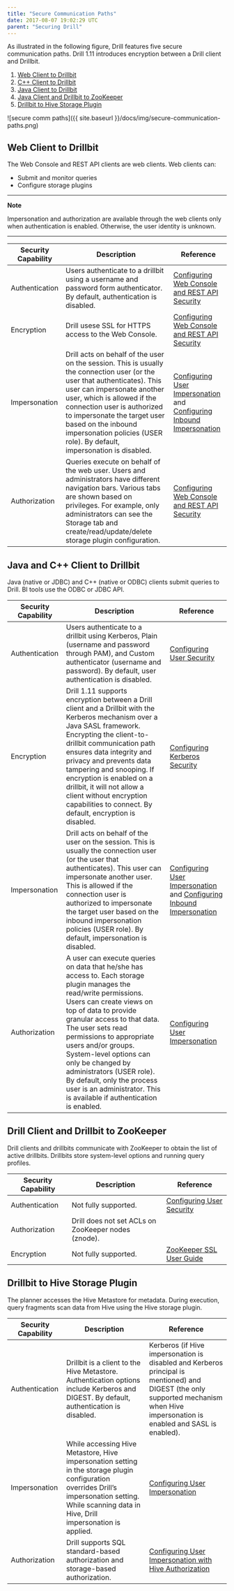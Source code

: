 ```yaml
---
title: "Secure Communication Paths"
date: 2017-08-07 19:02:29 UTC
parent: "Securing Drill"
---
```

As illustrated in the following figure, Drill features five secure communication paths. Drill 1.11 introduces encryption between a Drill client and Drillbit. 


1. [Web Client to Drillbit]({{site.baseurl}}/docs/server-communication-paths/#web-client-to-drillbit)
1. [C++ Client to Drillbit]({{site.baseurl}}/docs/server-communication-paths/#c++-client-to-drillbit)
1. [Java Client to Drillbit]({{site.baseurl}}/docs/server-communication-paths/#java-client-to-drillbit)
1. [Java Client and Drillbit to ZooKeeper]({{site.baseurl}}/docs/server-communication-paths/#java-client-and-drillbit-to-zookeeper)
1. [Drillbit to Hive Storage Plugin]({{site.baseurl}}/docs/server-communication-paths/#drillbit-to-hive-storage-plugin)

![secure comm paths]({{ site.baseurl }}/docs/img/secure-communication-paths.png)

## Web Client to Drillbit

The Web Console and REST API clients are web clients. Web clients can:

- Submit and monitor queries
- Configure storage plugins

---
**Note**

Impersonation and authorization are available through the web clients only when authentication is enabled. Otherwise, the user identity is unknown.

---

| Security Capability | Description                                                                                                                                                                                                                                                                                                                                                                                                                                                                     | Reference                                                                                                                                                                                                        |
|---------------------|---------------------------------------------------------------------------------------------------------------------------------------------------------------------------------------------------------------------------------------------------------------------------------------------------------------------------------------------------------------------------------------------------------------------------------------------------------------------------------|------------------------------------------------------------------------------------------------------------------------------------------------------------------------------------------------------------------|
| Authentication      | Users authenticate to a drillbit using a username and password form authenticator. By default, authentication is disabled.                                                                                                                                                                                                                                                                                                                                                      | [Configuring Web Console and REST API Security]({{site.baseurl}}/docs/configuring-web-console-and-rest-api-security)                                                                                             |
| Encryption          | Drill usese SSL for HTTPS access to the Web Console.                                                                                                                                                                                                                                                                                                                                                                                                                            | [Configuring Web Console and REST API Security]({{site.baseurl}}/docs/configuring-web-console-and-rest-api-security)                                                                                             |
| Impersonation       | Drill acts on behalf of the user on the session. This is usually the connection user (or the user that authenticates). This user can impersonate another user, which is allowed if the connection user is authorized to impersonate the target user based on the inbound impersonation policies (USER role).  By default, impersonation is disabled.                                                                                                                            | [Configuring User Impersonation]({{site.baseurl}}/docs/configuring-user-impersonation/#impersonation-and-views) and [Configuring Inbound Impersonation]({{site.baseurl}}/docs/configuring-inbound-impersonation) |
| Authorization       | Queries execute on behalf of the web user. Users and administrators have different navigation bars. Various tabs are shown based on privileges. For example, only administrators can see the Storage tab and create/read/update/delete storage plugin configuration.                                                                                                                                                                                                            | [Configuring Web Console and REST API Security]({{site.baseurl}}/docs/configuring-web-console-and-rest-api-security)                                                                                             |         

## Java and C++ Client to Drillbit

Java (native or JDBC) and C++ (native or ODBC) clients submit queries to Drill. BI tools use the ODBC or JDBC API.

| Security Capability | Description                                                                                                                                                                                                                                                                                                                                                                                                                                             | Reference                                                            |
|---------------------|---------------------------------------------------------------------------------------------------------------------------------------------------------------------------------------------------------------------------------------------------------------------------------------------------------------------------------------------------------------------------------------------------------------------------------------------------------|----------------------------------------------------------------------|
| Authentication      | Users authenticate to a drillbit using Kerberos, Plain (username and password through PAM), and Custom authenticator (username and password). By default, user authentication is disabled.                                                                                                                                                                                                                                                              | [Configuring User Security]({{site.baseurl}}/docs/configuring-user-security) | 
| Encryption          | Drill 1.11 supports encryption between a Drill client and a Drillbit with the Kerberos mechanism over a Java SASL framework. Encrypting the client-to-drillbit communication path ensures data integrity and privacy and prevents data tampering and snooping. If encryption is enabled on a drillbit, it will not allow a client without encryption capabilities to connect. By default, encryption is disabled.                                              | [Configuring Kerberos Security]({{site.baseurl}}/docs/configuring-kerberos-security)                                      |
| Impersonation       | Drill acts on behalf of the user on the session. This is usually the connection user (or the user that authenticates). This user can impersonate another user. This is allowed if the connection user is authorized to impersonate the target user based on the inbound impersonation policies (USER role).  By default, impersonation is disabled.                                                                                                     | [Configuring User Impersonation]({{site.baseurl}}/docs/configuring-user-impersonation) and [Configuring Inbound Impersonation]({{site.baseurl}}/docs/configuring-inbound-impersonation) |
| Authorization       | A user can execute queries on data that he/she has access to. Each storage plugin manages the read/write permissions. Users can create views on top of data to provide granular access to that data. The user sets read permissions to appropriate users and/or groups.  System-level options can only be changed by administrators (USER role). By default, only the process user is an administrator. This is available if authentication is enabled. | [Configuring User Impersonation]({{site.baseurl}}/docs/configuring-user-impersonation)               |

## Drill Client and Drillbit to ZooKeeper 

Drill clients and drillbits communicate with ZooKeeper to obtain the list of active drillbits. Drillbits store system-level options and running query profiles.

| Security Capability | Description                                         | Reference                       |
|---------------------|-----------------------------------------------------|---------------------------------|
| Authentication      | Not fully supported.                                | [Configuring User Security]({{site.baseurl}}/docs/configuring-user-security) |
| Authorization       | Drill does not set ACLs on ZooKeeper nodes (znode). |                                 |
| Encryption          | Not fully supported.                                | [ZooKeeper SSL User Guide](https://cwiki.apache.org/confluence/display/ZOOKEEPER/ZooKeeper+SSL+User+Guide "ZooKeeper SSL User Guide")        |

## Drillbit to Hive Storage Plugin

The planner accesses the Hive Metastore for metadata. During execution, query fragments scan data from Hive using the Hive storage plugin.

| Security Capability 	| Description 	| Reference 	|
|---------------------	|----------------------------------------------------------------------------------------------------------------------------------------------------------------------------------------------------------	|----------------------------------------------------------------------------------------------------------------------------------------------------------------------------------------	|
| Authentication 	| Drillbit is a client to the Hive Metastore. Authentication options   include Kerberos and DIGEST. By default, authentication is disabled. 	| Kerberos (if Hive impersonation is disabled and Kerberos principal is   mentioned) and DIGEST (the only supported mechanism when Hive impersonation   is enabled and SASL is enabled). 	|
| Impersonation 	| While accessing Hive Metastore, Hive impersonation setting in the storage   plugin configuration overrides Drill’s impersonation setting. While scanning   data in Hive, Drill impersonation is applied. 	| [Configuring User Impersonation]({{site.baseurl}}/docs/configuring-user-impersonation) 	|
| Authorization 	| Drill supports SQL standard-based authorization and storage-based   authorization. 	| [Configuring User Impersonation with Hive Authorization]({{site.baseurl}}/docs/configuring-user-impersonation-with-hive-authorization) 	|

